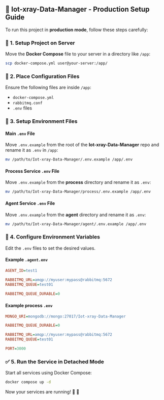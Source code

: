 ## 📌 **Iot-xray-Data-Manager - Production Setup Guide**  

To run this project in **production mode**, follow these steps carefully:  

### 🚀 **1. Setup Project on Server**  
Move the **Docker Compose** file to your server in a directory like `/app`:  
```bash
scp docker-compose.yml user@your-server:/app/
```

### 📂 **2. Place Configuration Files**  
Ensure the following files are inside `/app`:  
- `docker-compose.yml`
- `rabbitmq.conf`
- `.env` files  

### 🔧 **3. Setup Environment Files**  

#### **Main `.env` File**  
Move `.env.example` from the root of the **Iot-xray-Data-Manager** repo and rename it as `.env` in `/app`:  
```bash
mv /path/to/Iot-xray-Data-Manager/.env.example /app/.env
```

#### **Process Service `.env` File**  
Move `.env.example` from the **process** directory and rename it as `.env`:  
```bash
mv /path/to/Iot-xray-Data-Manager/process/.env.example /app/.env
```

#### **Agent Service `.env` File**  
Move `.env.example` from the **agent** directory and rename it as `.env`:  
```bash
mv /path/to/Iot-xray-Data-Manager/agent/.env.example /app/.env
```

### 🔑 **4. Configure Environment Variables**  
Edit the `.env` files to set the desired values.

#### **Example `.agent.env`**  
```ini
AGENT_ID=test1

RABBITMQ_URL=amqp://myuser:mypass@rabbitmq:5672
RABBITMQ_QUEUE=test01   
                       
RABBITMQ_QUEUE_DURABLE=0
```

#### **Example process `.env`**  

```ini
MONGO_URI=mongodb://mongo:27017/Iot-xray-Data-Manager

RABBITMQ_QUEUE_DURABLE=0

RABBITMQ_URL=amqp://myuser:mypass@rabbitmq:5672
RABBITMQ_QUEUE=test01

PORT=3000             
```

### ✅ **5. Run the Service in Detached Mode**  
Start all services using Docker Compose:  
```bash
docker compose up -d
```

Now your services are running! 🎉 🚀
